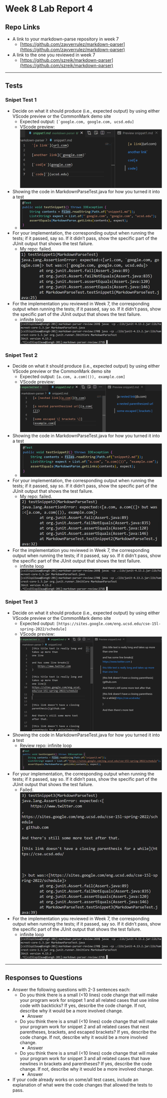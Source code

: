 # Week 8 Lab Report 4

## Repo Links

* A link to your markdown-parse repository in week 7
    * [https://github.com/zayverrulez/markdown-parser](https://github.com/zayverrulez/markdown-parser)
* A link to the one you reviewed in week 7
    * [https://github.com/szreik/markdown-parser](https://github.com/szreik/markdown-parser)

---

## Tests

### Snipet Test 1

* Decide on what it should produce (i.e., expected output) by using either VScode preview or the CommonMark demo site
    * Expected output: ```[`google.com, google.com, ucsd.edu]```
    * VScode preview: ![Screenshot 1](lab-report-4-photos\Screenshot_1.png)
* Showing the code in MarkdownParseTest.java for how you turned it into a test
    * ![Screenshot 5](lab-report-4-photos\Screenshot_5.png)
* For your implementation, the corresponding output when running the tests; if it passed, say so. If it didn’t pass, show the specific part of the JUnit output that shows the test failure.
    * My repo: failed. ![My repo](lab-report-4-photos\Screenshot_8.png)
* For the implementation you reviewed in Week 7, the corresponding output when running the tests; if it passed, say so. If it didn’t pass, show the specific part of the JUnit output that shows the test failure.
    * infinite loop ![Review repo](lab-report-4-photos\Screenshot_11.png)

### Snipet Test 2

* Decide on what it should produce (i.e., expected output) by using either VScode preview or the CommonMark demo site
    * Expected output: ```[a.com, a.com(()), example.com]```
    * VScode preview: ![Screenshot 1](lab-report-4-photos\Screenshot_2.png)
* Showing the code in MarkdownParseTest.java for how you turned it into a test
    * ![Screenshot 6](lab-report-4-photos\Screenshot_6.png)
* For your implementation, the corresponding output when running the tests; if it passed, say so. If it didn’t pass, show the specific part of the JUnit output that shows the test failure.
    * My repo: failed. ![My repo](lab-report-4-photos\Screenshot_9.png)
* For the implementation you reviewed in Week 7, the corresponding output when running the tests; if it passed, say so. If it didn’t pass, show the specific part of the JUnit output that shows the test failure.
    * infinite loop ![Review repo](lab-report-4-photos\Screenshot_11.png)

### Snipet Test 3

* Decide on what it should produce (i.e., expected output) by using either VScode preview or the CommonMark demo site
    * Expected output: ```[https://sites.google.com/eng.ucsd.edu/cse-15l-spring-2022/schedule]```
    * VScode preview: ![Screenshot 1](lab-report-4-photos\Screenshot_3.png)
* Showing the code in MarkdownParseTest.java for how you turned it into a test
    * Review repo: infinite loop ![Screenshot 7](lab-report-4-photos\Screenshot_7.png)
* For your implementation, the corresponding output when running the tests; if it passed, say so. If it didn’t pass, show the specific part of the JUnit output that shows the test failure.
    * Failed. ![My repo](lab-report-4-photos\Screenshot_10.png)
* For the implementation you reviewed in Week 7, the corresponding output when running the tests; if it passed, say so. If it didn’t pass, show the specific part of the JUnit output that shows the test failure.
    * infinite loop ![Review repo](lab-report-4-photos\Screenshot_11.png)

---

## Responses to Questions

* Answer the following questions with 2-3 sentences each:
    * Do you think there is a small (<10 lines) code change that will make your program work for snippet 1 and all related cases that use inline code with backticks? If yes, describe the code change. If not, describe why it would be a more involved change.
        * Answer
    * Do you think there is a small (<10 lines) code change that will make your program work for snippet 2 and all related cases that nest parentheses, brackets, and escaped brackets? If yes, describe the code change. If not, describe why it would be a more involved change.
        * Answer
    * Do you think there is a small (<10 lines) code change that will make your program work for snippet 3 and all related cases that have newlines in brackets and parentheses? If yes, describe the code change. If not, describe why it would be a more involved change.
        * Answer
* If your code already works on some/all test cases, include an explanation of what were the code changes that allowed the tests to pass.
